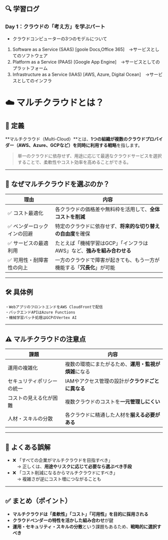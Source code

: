 
## 🔍 学習ログ

### Day 1：クラウドの「考え方」を学ぶパート
- クラウドコンピューターの3つのモデルについて
1. Software as a Service (SAAS) [goole Docs,Office 365]　→サービスとしてのソフトウェア
2. Platform as a Service (PAAS) [Google App Engine]　→サービスとしてのプラットフォーム
3. Infrastructure as a Service (IAAS) [AWS, Azure, Digital Ocean]　→サービスとしてのインフラ



# ☁️ マルチクラウドとは？

## 🔹 定義  
**マルチクラウド（Multi-Cloud）**とは、**1つの組織が複数のクラウドプロバイダー（AWS、Azure、GCPなど）を同時に利用する戦略**を指します。

> 単一のクラウドに依存せず、用途に応じて最適なクラウドサービスを選択することで、柔軟性やコスト効率を高めることができる。

---

## 🎯 なぜマルチクラウドを選ぶのか？

| 理由 | 内容 |
|------|------|
| ✅ コスト最適化 | 各クラウドの価格差や無料枠を活用して、**全体コストを削減** |
| ✅ ベンダーロックインの回避 | 特定のクラウドに依存せず、**将来的な切り替えの自由度**を確保 |
| ✅ サービスの最適利用 | たとえば「機械学習はGCP」「インフラはAWS」など、**強みを組み合わせる** |
| ✅ 可用性・耐障害性の向上 | 一方のクラウドで障害が起きても、もう一方が機能する「**冗長化**」が可能 |

---

## 🛠️ 具体例

```
・WebアプリのフロントエンドをAWS CloudFrontで配信
・バックエンドAPIはAzure Functions
・機械学習バッチ処理はGCPのVertex AI
```

---

## ⚠️ マルチクラウドの注意点

| 課題 | 内容 |
|------|------|
| 運用の複雑化 | 複数の環境にまたがるため、**運用・監視が煩雑**になる |
| セキュリティポリシーの統一 | IAMやアクセス管理の設計が**クラウドごとに異なる** |
| コストの見える化が困難 | 複数クラウドのコストを**一元管理しにくい** |
| 人材・スキルの分散 | 各クラウドに精通した人材を**揃える必要がある** |

---

## 💬 よくある誤解

- ❌ 「すべての企業がマルチクラウドを目指すべき」  
　→ 正しくは、**用途やリスクに応じて必要なら選ぶべき手段**  
- ❌ 「コスト削減になるからマルチクラウドにすべき」  
　→ 複雑さが逆にコスト増につながることも

---

## ✅ まとめ（ポイント）

- **マルチクラウドは「柔軟性」「コスト」「可用性」を目的に採用される**
- **クラウドベンダーの特性を活かした組み合わせ**が鍵
- **運用・セキュリティ・スキルの分散**という課題もあるため、**戦略的に選択すべき**
